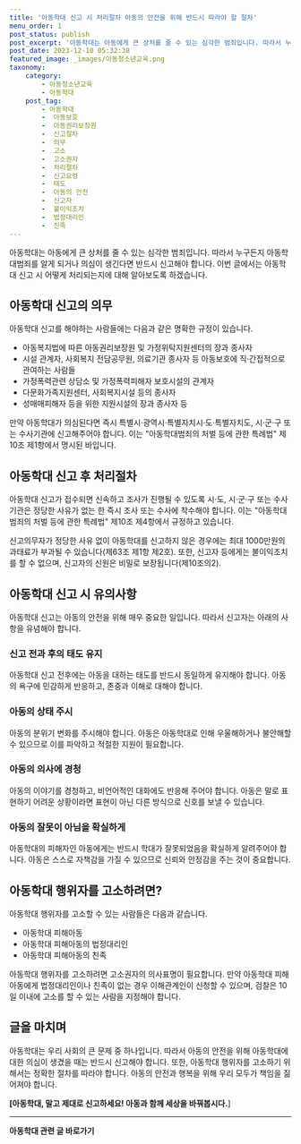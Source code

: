 ```yaml
---
title: '아동학대 신고 시 처리절차 아동의 안전을 위해 반드시 따라야 할 절차'
menu_order: 1
post_status: publish
post_excerpt: '아동학대는 아동에게 큰 상처를 줄 수 있는 심각한 범죄입니다. 따라서 누구든지 아동학대범죄를 알게 되거나 의심이 생긴다면 반드시 신고해야 합니다. 이번 글에서는 아동학대 신고 시 어떻게 처리되는지에 대해 알아보도록 하겠습니다.'
post_date: 2023-12-10 05:32:38
featured_image: _images/아동청소년교육.png
taxonomy:
    category:
        - 아동청소년교육
        - 아동학대
    post_tag:
        - 아동학대
        -  아동보호
        -  아동권리보장원
        -  신고절차
        -  의무
        -  고소
        -  고소권자
        -  처리절차
        -  신고요령
        -  태도
        -  아동의 안전
        -  신고자
        -  불이익조치
        -  법정대리인
        -  친족
---
```



아동학대는 아동에게 큰 상처를 줄 수 있는 심각한 범죄입니다. 따라서 누구든지 아동학대범죄를 알게 되거나 의심이 생긴다면 반드시 신고해야 합니다. 이번 글에서는 아동학대 신고 시 어떻게 처리되는지에 대해 알아보도록 하겠습니다.

## 아동학대 신고의 의무
아동학대 신고를 해야하는 사람들에는 다음과 같은 명확한 규정이 있습니다.
- 아동복지법에 따른 아동권리보장원 및 가정위탁지원센터의 장과 종사자
- 시설 관계자, 사회복지 전담공무원, 의료기관 종사자 등 아동보호에 직‧간접적으로 관여하는 사람들
- 가정폭력관련 상담소 및 가정폭력피해자 보호시설의 관계자
- 다문화가족지원센터, 사회복지시설 등의 종사자
- 성매매피해자 등을 위한 지원시설의 장과 종사자 등

만약 아동학대가 의심된다면 즉시 특별시·광역시·특별자치시·도·특별자치도, 시·군·구 또는 수사기관에 신고해주어야 합니다. 이는 "아동학대범죄의 처벌 등에 관한 특례법" 제10조 제1항에서 명시된 바입니다.

## 아동학대 신고 후 처리절차
아동학대 신고가 접수되면 신속하고 조사가 진행될 수 있도록 시·도, 시·군·구 또는 수사기관은 정당한 사유가 없는 한 즉시 조사 또는 수사에 착수해야 합니다. 이는 "아동학대범죄의 처벌 등에 관한 특례법" 제10조 제4항에서 규정하고 있습니다.

신고의무자가 정당한 사유 없이 아동학대를 신고하지 않은 경우에는 최대 1000만원의 과태료가 부과될 수 있습니다(제63조 제1항 제2호). 또한, 신고자 등에게는 불이익조치를 할 수 없으며, 신고자의 신원은 비밀로 보장됩니다(제10조의2).

## 아동학대 신고 시 유의사항
아동학대 신고는 아동의 안전을 위해 매우 중요한 일입니다. 따라서 신고자는 아래의 사항을 유념해야 합니다.

### 신고 전과 후의 태도 유지
아동학대 신고 전후에는 아동을 대하는 태도를 반드시 동일하게 유지해야 합니다. 아동의 욕구에 민감하게 반응하고, 존중과 이해로 대해야 합니다.

### 아동의 상태 주시
아동의 분위기 변화를 주시해야 합니다. 아동은 아동학대로 인해 우울해하거나 불안해할 수 있으므로 이를 파악하고 적절한 지원이 필요합니다.

### 아동의 의사에 경청
아동의 이야기를 경청하고, 비언어적인 대화에도 반응해 주어야 합니다. 아동은 말로 표현하기 어려운 상황이라면 표현이 아닌 다른 방식으로 신호를 보낼 수 있습니다.

### 아동의 잘못이 아님을 확실하게
아동학대의 피해자인 아동에게는 반드시 학대가 잘못되었음을 확실하게 알려주어야 합니다. 아동은 스스로 자책감을 가질 수 있으므로 신뢰와 안정감을 주는 것이 중요합니다.

## 아동학대 행위자를 고소하려면?
아동학대 행위자를 고소할 수 있는 사람들은 다음과 같습니다.
- 아동학대 피해아동
- 아동학대 피해아동의 법정대리인
- 아동학대 피해아동의 친족

아동학대 행위자를 고소하려면 고소권자의 의사표명이 필요합니다. 만약 아동학대 피해아동에게 법정대리인이나 친족이 없는 경우 이해관계인이 신청할 수 있으며, 검찰은 10일 이내에 고소를 할 수 있는 사람을 지정해야 합니다.

## 글을 마치며
아동학대는 우리 사회의 큰 문제 중 하나입니다. 따라서 아동의 안전을 위해 아동학대에 대한 의심이 생겼을 때는 반드시 신고해야 합니다. 또한, 아동학대 행위자를 고소하기 위해서는 정확한 절차를 따라야 합니다. 아동의 안전과 행복을 위해 우리 모두가 책임을 짊어져야 합니다.

**[아동학대, 말고 제대로 신고하세요! 아동과 함께 세상을 바꿔봅시다.**]
<!-- wp:separator -->
<hr class="wp-block-separator has-alpha-channel-opacity"/>
<!-- /wp:separator -->

<!-- wp:group {"backgroundColor":"base","layout":{"type":"constrained"}} -->
<div class="wp-block-group has-base-background-color has-background"><!-- wp:paragraph {"align":"center","fontSize":"medium"} -->
<p class="has-text-align-center has-large-font-size"><strong>아동학대 관련 글 바로가기</strong></p>
<!-- /wp:paragraph -->


<!-- wp:latest-posts
{"categories":[{"id":32024,"count":19,"description":"","link":"https://uknowlaw.com/category/%ec%95%84%eb%8f%99%ed%95%99%eb%8c%80/","name":"아동학대","slug":"아동학대","taxonomy":"category","parent":0,"meta":[],"_links":{"self":[{"href":"https://uknowlaw.com/wp-json/wp/v2/categories/32024"}],"collection":[{"href":"https://uknowlaw.com/wp-json/wp/v2/categories"}],"about":[{"href":"https://uknowlaw.com/wp-json/wp/v2/taxonomies/category"}],"wp:post_type":[{"href":"https://uknowlaw.com/wp-json/wp/v2/posts?categories=32024"}],"curies":[{"name":"wp","href":"https://api.w.org/{rel}","templated":true}]}}],"postsToShow":100,"excerptLength":28,"postLayout":"grid","columns":2,"featuredImageAlign":"left","featuredImageSizeSlug":"large","fontSize":"small"} /--></div>
<!-- /wp:group -->
